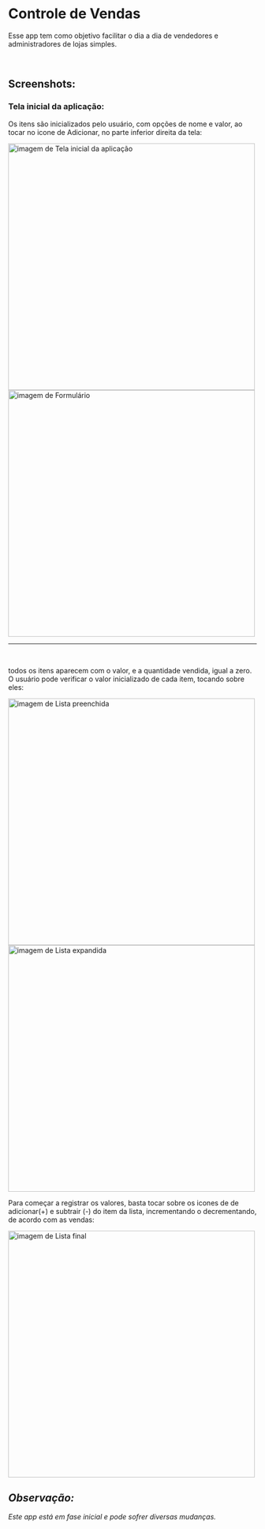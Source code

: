 
<div>
    <h1> Controle de Vendas</h1>
        <p>Esse app tem como objetivo facilitar o dia a dia de vendedores e administradores de lojas simples.</p>
        <br>
</div>
  
<div>
    <h2>Screenshots:</h2>
        <h3><b>Tela inicial da aplicação:</b></h3>
            <p>Os itens são inicializados pelo usuário, com opções de nome e valor, ao tocar no icone de Adicionar, no parte inferior direita da tela:<p>
            <img alt="imagem de Tela inicial da aplicação" height="500em" src=https://github.com/guilhermehms/ControleVendas/blob/master/screenshots/imagem1.png>  
            <img alt="imagem de Formulário" height="500em" src="https://github.com/guilhermehms/ControleVendas/blob/master/screenshots/imagem3.png">
            <hr>
    <br>
</div>

<div>
 
  <p> todos os itens aparecem com o valor, e a quantidade vendida, igual a zero. <br> O usuário pode verificar o valor inicializado de cada item, tocando sobre eles:     </p>
  <img alt="imagem de Lista preenchida" height="500em" src="https://github.com/guilhermehms/ControleVendas/blob/master/screenshots/imagem2.png">
  <img alt="imagem de Lista expandida" height="500em" src="https://github.com/guilhermehms/ControleVendas/blob/master/screenshots/imagem4.png">
    
    
  <br>
</div>
  
  <div>
    <p>Para começar a registrar os valores, basta tocar sobre os icones de de adicionar(+) e subtrair (-) do item da lista, incrementando o decrementando, de acordo com as vendas:</p>
    <img alt="imagem de Lista final" height="500em" src="https://github.com/guilhermehms/ControleVendas/blob/master/screenshots/imagem5.png">
  </div> 
  
  <div>
    <h2><b><em>Observação:</em></b></h2>
        <p><em>Este app está em fase inicial e pode sofrer diversas mudanças.</em></p>
        <br>
  </div>
  
